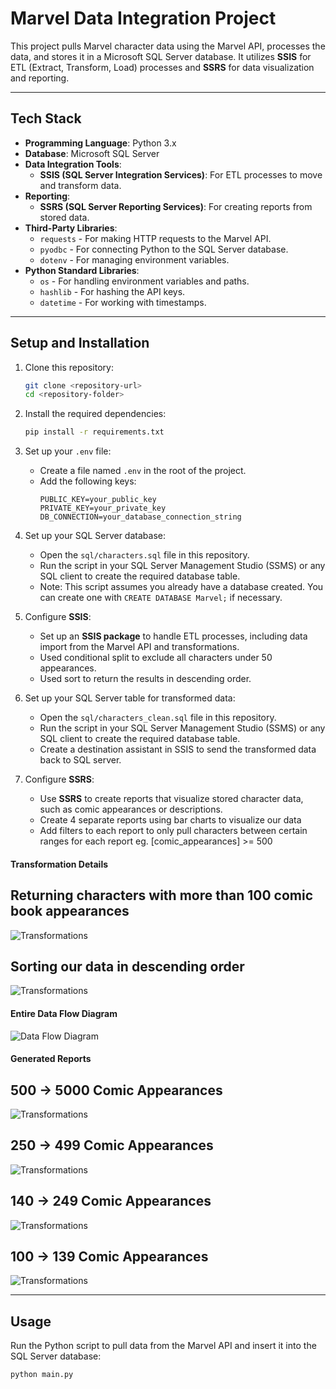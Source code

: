 # Marvel Data Integration Project

This project pulls Marvel character data using the Marvel API, processes the data, and stores it in a Microsoft SQL Server database. It utilizes **SSIS** for ETL (Extract, Transform, Load) processes and **SSRS** for data visualization and reporting.

---

## Tech Stack

- **Programming Language**: Python 3.x
- **Database**: Microsoft SQL Server
- **Data Integration Tools**:
  - **SSIS (SQL Server Integration Services)**: For ETL processes to move and transform data.
- **Reporting**:
  - **SSRS (SQL Server Reporting Services)**: For creating reports from stored data.
- **Third-Party Libraries**:
  - `requests` - For making HTTP requests to the Marvel API.
  - `pyodbc` - For connecting Python to the SQL Server database.
  - `dotenv` - For managing environment variables.
- **Python Standard Libraries**:
  - `os` - For handling environment variables and paths.
  - `hashlib` - For hashing the API keys.
  - `datetime` - For working with timestamps.

---

## Setup and Installation

1. Clone this repository:

   ```bash
   git clone <repository-url>
   cd <repository-folder>
   ```

2. Install the required dependencies:

   ```bash
   pip install -r requirements.txt
   ```

3. Set up your `.env` file:

   - Create a file named `.env` in the root of the project.
   - Add the following keys:
     ```env
     PUBLIC_KEY=your_public_key
     PRIVATE_KEY=your_private_key
     DB_CONNECTION=your_database_connection_string
     ```

4. Set up your SQL Server database:

   - Open the `sql/characters.sql` file in this repository.
   - Run the script in your SQL Server Management Studio (SSMS) or any SQL client to create the required database table.
   - Note: This script assumes you already have a database created. You can create one with `CREATE DATABASE Marvel;` if necessary.

5. Configure **SSIS**:

   - Set up an **SSIS package** to handle ETL processes, including data import from the Marvel API and transformations.
   - Used conditional split to exclude all characters under 50 appearances.
   - Used sort to return the results in descending order.

6. Set up your SQL Server table for transformed data:

   - Open the `sql/characters_clean.sql` file in this repository.
   - Run the script in your SQL Server Management Studio (SSMS) or any SQL client to create the required database table.
   - Create a destination assistant in SSIS to send the transformed data back to SQL server.

7. Configure **SSRS**:

   - Use **SSRS** to create reports that visualize stored character data, such as comic appearances or descriptions.
   - Create 4 separate reports using bar charts to visualize our data
   - Add filters to each report to only pull characters between certain ranges for each report eg. [comic_appearances] >= 500

#### Transformation Details

## Returning characters with more than 100 comic book appearances

![Transformations](screenshots/transformations.png)

## Sorting our data in descending order

![Transformations](screenshots/sort.png)

#### Entire Data Flow Diagram

![Data Flow Diagram](screenshots/data_flow_diagram.png)

#### Generated Reports

## 500 -> 5000 Comic Appearances

![Transformations](screenshots/Reports/500.png)

## 250 -> 499 Comic Appearances

![Transformations](screenshots/Reports/250.png)

## 140 -> 249 Comic Appearances

![Transformations](screenshots/Reports/140.png)

## 100 -> 139 Comic Appearances

![Transformations](screenshots/Reports/100.png)

---

## Usage

Run the Python script to pull data from the Marvel API and insert it into the SQL Server database:

```bash
python main.py
```
